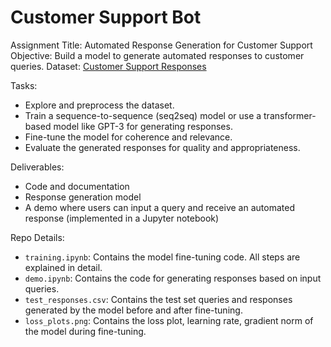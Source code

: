 # Customer Support Bot

Assignment Title: Automated Response Generation for Customer Support
Objective: Build a model to generate automated responses to customer queries.
Dataset: [Customer Support Responses](https://huggingface.co/datasets/Kaludi/Customer-Support-Responses)

Tasks:
* Explore and preprocess the dataset.
* Train a sequence-to-sequence (seq2seq) model or use a transformer-based model like GPT-3 for generating responses.
* Fine-tune the model for coherence and relevance.
* Evaluate the generated responses for quality and appropriateness.

Deliverables:
* Code and documentation
* Response generation model
* A demo where users can input a query and receive an automated response (implemented in a Jupyter notebook)


Repo Details:
* `training.ipynb`: Contains the model fine-tuning code. All steps are explained in detail.
* `demo.ipynb`: Contains the code for generating responses based on input queries.
* `test_responses.csv`: Contains the test set queries and responses generated by the model before and after fine-tuning.
* `loss_plots.png`: Contains the loss plot, learning rate, gradient norm of the model during fine-tuning.